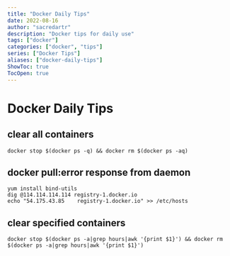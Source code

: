 ```yaml
---
title: "Docker Daily Tips"
date: 2022-08-16
author: "sacredartr"
description: "Docker tips for daily use"
tags: ["docker"]
categories: ["docker", "tips"]
series: ["Docker Tips"]
aliases: ["docker-daily-tips"]
ShowToc: true
TocOpen: true
---
```


# Docker Daily Tips

## clear all containers
```console
docker stop $(docker ps -q) && docker rm $(docker ps -aq)
```

## docker pull:error response from daemon
```
yum install bind-utils
dig @114.114.114.114 registry-1.docker.io
echo "54.175.43.85    registry-1.docker.io" >> /etc/hosts
```

## clear specified containers
```console
docker stop $(docker ps -a|grep hours|awk '{print $1}') && docker rm $(docker ps -a|grep hours|awk '{print $1}')
```
